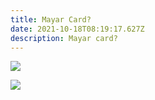 ```yaml
---
title: Mayar Card?
date: 2021-10-18T08:19:17.627Z
description: Mayar card?
---
```

![](/img/front.png)

![](/img/simulate.png)